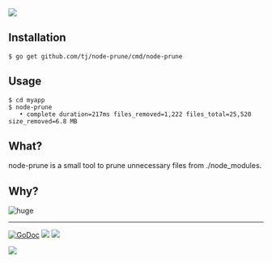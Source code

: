 <img src="http://tjholowaychuk.com:6000/svg/title/NODE/PRUNE">

## Installation

```
$ go get github.com/tj/node-prune/cmd/node-prune
```

## Usage

```
$ cd myapp
$ node-prune
   • complete duration=217ms files_removed=1,222 files_total=25,520 size_removed=6.8 MB
```


## What?

node-prune is a small tool to prune unnecessary files from ./node_modules.

## Why?

![huge](https://pbs.twimg.com/media/DEIV_1XWsAAlY29.jpg)

---

[![GoDoc](https://godoc.org/github.com/tj/node-prune?status.svg)](https://godoc.org/github.com/tj/node-prune)
![](https://img.shields.io/badge/license-MIT-blue.svg)
![](https://img.shields.io/badge/status-stable-green.svg)

<a href="https://apex.sh"><img src="http://tjholowaychuk.com:6000/svg/sponsor"></a>
